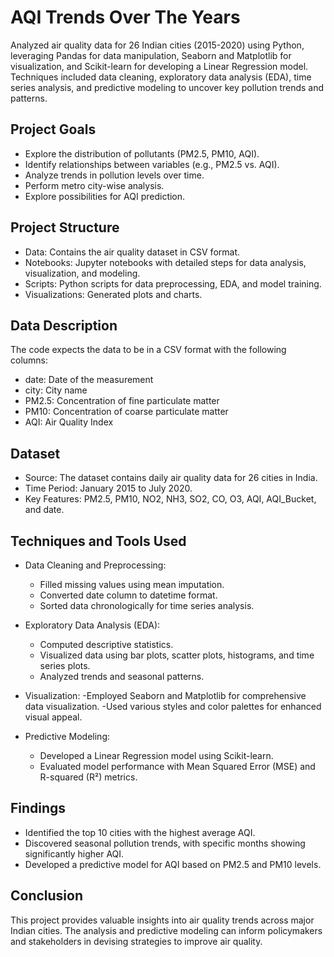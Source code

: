 # AQI Trends Over The Years
Analyzed air quality data for 26 Indian cities (2015-2020) using Python, leveraging Pandas for data manipulation, Seaborn and Matplotlib for visualization, and Scikit-learn for developing a Linear Regression model. Techniques included data cleaning, exploratory data analysis (EDA), time series analysis, and predictive modeling to uncover key pollution trends and patterns.

## Project Goals
- Explore the distribution of pollutants (PM2.5, PM10, AQI).
- Identify relationships between variables (e.g., PM2.5 vs. AQI).
- Analyze trends in pollution levels over time.
- Perform metro city-wise analysis.
- Explore possibilities for AQI prediction.

## Project Structure
- Data: Contains the air quality dataset in CSV format.
- Notebooks: Jupyter notebooks with detailed steps for data analysis, visualization, and modeling.
- Scripts: Python scripts for data preprocessing, EDA, and model training.
- Visualizations: Generated plots and charts.


## Data Description
The code expects the data to be in a CSV format with the following columns:

- date: Date of the measurement
- city: City name
- PM2.5: Concentration of fine particulate matter
- PM10: Concentration of coarse particulate matter
- AQI: Air Quality Index

## Dataset
- Source: The dataset contains daily air quality data for 26 cities in India.
- Time Period: January 2015 to July 2020.
- Key Features: PM2.5, PM10, NO2, NH3, SO2, CO, O3, AQI, AQI_Bucket, and date.

## Techniques and Tools Used
- Data Cleaning and Preprocessing:
   - Filled missing values using mean imputation.
   - Converted date column to datetime format.
   - Sorted data chronologically for time series analysis.

- Exploratory Data Analysis (EDA):
  - Computed descriptive statistics.
  - Visualized data using bar plots, scatter plots, histograms, and time series plots.
  - Analyzed trends and seasonal patterns.

- Visualization:
  -Employed Seaborn and Matplotlib for comprehensive data visualization.
  -Used various styles and color palettes for enhanced visual appeal.

- Predictive Modeling:
  - Developed a Linear Regression model using Scikit-learn.
  - Evaluated model performance with Mean Squared Error (MSE) and R-squared (R²) metrics.

## Findings
- Identified the top 10 cities with the highest average AQI.
- Discovered seasonal pollution trends, with specific months showing significantly higher AQI.
- Developed a predictive model for AQI based on PM2.5 and PM10 levels.

## Conclusion
This project provides valuable insights into air quality trends across major Indian cities. The analysis and predictive modeling can inform policymakers and stakeholders in devising strategies to improve air quality.
